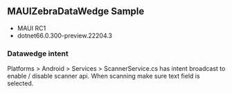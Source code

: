 ## MAUIZebraDataWedge Sample

- MAUI RC1
- dotnet66.0.300-preview.22204.3
 
### Datawedge intent
Platforms > Android > Services > ScannerService.cs has intent broadcast to enable / disable scanner api. 
When scanning make sure text field is selected.